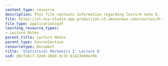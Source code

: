 ```yaml
---
content_type: resource
description: This file contains information regarding lecture note 6.
file: https://ol-ocw-studio-app-production.s3.amazonaws.com/courses/8-333-statistical-mechanics-i-statistical-mechanics-of-particles-fall-2013/d6cfa6c732e826b0dc3261423b0de766_MIT8_333F13_Lec6.pdf
file_type: application/pdf
learning_resource_types:
- Lecture Notes
parent_title: Lecture Notes
parent_type: CourseSection
resourcetype: Document
title: 'Statistical Mechanics I: Lecture 6'
uid: d6cfa6c7-32e8-26b0-dc32-61423b0de766
---
```

